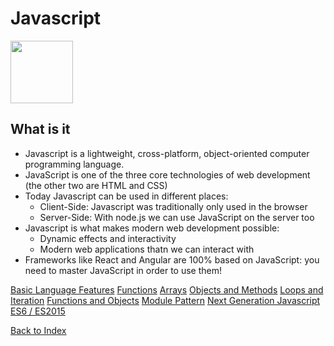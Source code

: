 # Javascript

<img src="https://upload.wikimedia.org/wikipedia/commons/6/6a/JavaScript-logo.png" width=100px>

## What is it

- Javascript is a lightweight, cross-platform, object-oriented computer programming language.
- JavaScript is one of the three core technologies of web development (the other two are HTML and CSS)
- Today Javascript can be used in different places:
  - Client-Side: Javascript was traditionally only used in the browser
  - Server-Side: With node.js we can use JavaScript on the server too
- Javascript is what makes modern web development possible:
  - Dynamic effects and interactivity
  - Modern web applications thatn we can interact with
- Frameworks like React and Angular are 100% based on JavaScript: you need to master JavaScript in order to use them!

[Basic Language Features](javascript_language.md)
[Functions](javascript_functions.md)
[Arrays](javascript_arrays.md)
[Objects and Methods](javascript_objects_methods.md)
[Loops and Iteration](javascript_loops_iter.md)
[Functions and Objects](javascript_functions_objects.md)
[Module Pattern](javascript_module_pattern.md)
[Next Generation Javascript ES6 / ES2015](javascript__next_gen.md)

[Back to Index](index.md)
